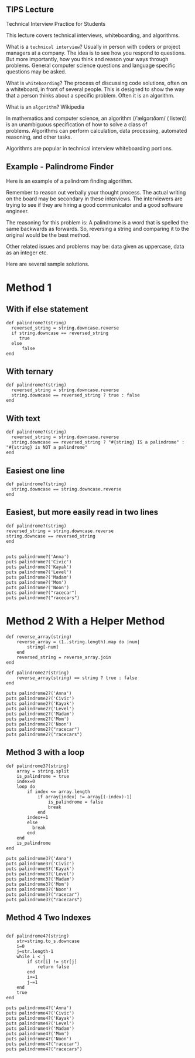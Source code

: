 ## TIPS Lecture

Technical Interview Practice for Students

This lecture covers technical interviews, whiteboarding, and algorithms.

What is a `technical interview`?
Usually in person with coders or project managers at a company. The idea is to see how you respond to questions. But more importantly, how you think and reason your ways through problems. General computer science questions and language specific questions may be asked.

What is `whiteboarding`?
The process of discussing code solutions, often on a whiteboard, in front of several people. This is designed to show the way that a person thinks about a specific problem. Often it is an algorithm.

What is an `algorithm`?
Wikipedia

In mathematics and computer science, an algorithm (/ˈælɡərɪðəm/ ( listen)) is an unambiguous specification of how to solve a class of problems. Algorithms can perform calculation, data processing, automated reasoning, and other tasks.

Algorithms are popular in technical interview whiteboarding portions.

## Example - Palindrome Finder

Here is an example of a palindrom finding algorithm.

Remember to reason out verbally your thought process. The actual writing on the board may be secondary in these interviews. The interviewers are trying to see if they are hiring a good communicator and a good software engineer.

The reasoning for this problem is: A palindrome is a word that is spelled the same backwards as forwards. So, reversing a string and comparing it to the original would be the best method.

Other related issues and problems may be: data given as uppercase, data as an integer etc.

Here are several sample solutions.

# Method 1

## With if else statement

```
def palindrome?(string)
  reversed_string = string.downcase.reverse
  if string.downcase == reversed_string
	 true
  else
	  false
end
```

## With ternary

```
def palindrome?(string)
  reversed_string = string.downcase.reverse
  string.downcase == reversed_string ? true : false
end
```

## With text

```
def palindrome?(string)
  reversed_string = string.downcase.reverse
  string.downcase == reversed_string ? "#{string} IS a palindrome" : "#{string} is NOT a palindrome"
end
```

## Easiest one line

```
def palindrome?(string)
  string.downcase == string.downcase.reverse
end

```

## Easiest, but more easily read in two lines

```
def palindrome?(string)
reversed_string = string.downcase.reverse
string.downcase == reversed_string
end

```

```

puts palindrome?('Anna')
puts palindrome?('Civic')
puts palindrome?('Kayak')
puts palindrome?('Level')
puts palindrome?('Madam')
puts palindrome?('Mom')
puts palindrome?('Noon')
puts palindrome?("racecar")
puts palindrome?("racecars")

```

# Method 2 With a Helper Method

```
def reverse_array(string)
    reverse_array = (1..string.length).map do |num|
        string[-num]
    end
    reversed_string = reverse_array.join
end

def palindrome2?(string)
    reverse_array(string) == string ? true : false
end

puts palindrome2?('Anna')
puts palindrome2?('Civic')
puts palindrome2?('Kayak')
puts palindrome2?('Level')
puts palindrome2?('Madam')
puts palindrome2?('Mom')
puts palindrome2?('Noon')
puts palindrome2?("racecar")
puts palindrome2?("racecars")
```

## Method 3 with a loop

```
def palindrome3?(string)
    array = string.split
    is_palindrome = true
    index=0
    loop do
        if index <= array.length
            if array[index] != array[(-index)-1]
                is_palindrome = false
                break
            end
        index+=1
        else
          break
        end
    end
    is_palindrome
end

puts palindrome3?('Anna')
puts palindrome3?('Civic')
puts palindrome3?('Kayak')
puts palindrome3?('Level')
puts palindrome3?('Madam')
puts palindrome3?('Mom')
puts palindrome3?('Noon')
puts palindrome3?("racecar")
puts palindrome3?("racecars")
```

## Method 4 Two Indexes

```

def palindrome4?(string)
    str=string.to_s.downcase
    i=0
    j=str.length-1
    while i < j
        if str[i] != str[j]
            return false
        end
        i+=1
        j-=1
    end
    true
end

puts palindrome4?('Anna')
puts palindrome4?('Civic')
puts palindrome4?('Kayak')
puts palindrome4?('Level')
puts palindrome4?('Madam')
puts palindrome4?('Mom')
puts palindrome4?('Noon')
puts palindrome4?("racecar")
puts palindrome4?("racecars")
```
